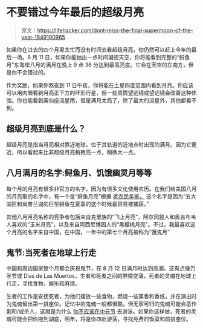 # 不要错过今年最后的超级月亮

> 原文：<https://lifehacker.com/dont-miss-the-final-supermoon-of-the-year-1849190965>

如果你在过去的四个月里太忙而没有时间去看超级月亮，你仍然可以赶上今年的最后一场。8 月 11 日，如果你能抽出一点时间凝视天空，你将能看到完整的“鲟鱼月”东海岸八月的满月在晚上 9 点 36 分达到最高亮度。它会在天空的东南方，但是你不会错过的。



作为奖励，如果你熬夜到 11 日午夜，你将能在土星四度范围内看到月亮。你应该可以用肉眼看到月亮正下方的环形行星，但一些双筒望远镜或望远镜会改善这种体验。你也能看到英仙座流星雨，但是满月太亮了，除了最大的流星外，其他都看不到。

## 超级月亮到底是什么？

超级月亮是指当月亮相对靠近地球，位于其轨道的近地点时出现的满月。因为它更近，所以看起来比非超级月亮稍微亮一点，稍微大一点。

## 八月满月的名字:鲟鱼月、饥饿幽灵月等等

每个月的月亮有很多非官方的名字，因为有很多文化使用农历。在我们给美国八月的月亮取的名字中，有一个是“鲟鱼月亮”根据 [老农民年鉴，](https://www.almanac.com/content/full-moon-august) 这个名字是因为“五大湖区和尚普兰湖的巨型鲟鱼在夏季的这个时候最容易被捕获。”

其他八月月亮名称的竞争者包括来自克里族的“飞上月亮”，阿尔冈昆人和奥吉布韦人喜欢的“玉米月亮”，以及来自阿西尼博因人的“黑樱桃月亮”。不过，我最喜欢这个月亮的名字来自中国，在中国，一年中的第七个月亮被称为“饿鬼月”

## 鬼节:当死者在地球上行走

中国和周边国家整个月都会庆祝鬼节，在 8 月 12 日满月时达到高潮。这有点像万圣节或 Dias de Las Muertos，生者和死者之间的屏障变薄，死者的灵魂在地球上行走，寻找食物，娱乐和麻烦。

生者的工作是安抚死者，为他们摆放一些食物，燃烧一些熏香和香纸，并在演出时为鬼魂留出第一排座位。记忆中的鬼魂一般都很酷，但无家可归的鬼魂可能会恶作剧和/或杀人，这就是为什么 [你不应该在中元节](https://www.chinatravel.com/culture/hungry-ghost-festival) 去游泳。如果你这样做，死者的灵魂可能会把你拖到湖底，明年，将是你四处游荡，寻找免费的饭菜和前排座位。